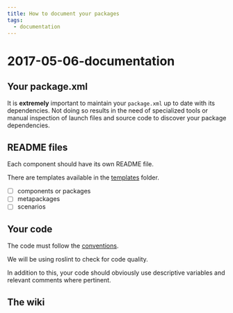 ```yaml
---
title: How to document your packages
tags:
  - documentation
---
```


# 2017-05-06-documentation

## Your package.xml

It is **extremely** important to maintain your `package.xml` up to date with its dependencies. Not doing so results in the need of specialized tools or manual inspection of launch files and source code to discover your package dependencies.

## README files

Each component should have its own README file.

There are templates available in the [templates](2017-05-06-documentation.md) folder.

* [ ] components or packages  
* [ ] metapackages
* [ ] scenarios

## Your code

The code must follow the [conventions](https://github.com/b-it-bots/wiki/tree/021d5ee127ac33c704fd5bbda1545cbcdf191bdc/conventions/README.md).

We will be using roslint to check for code quality.

In addition to this, your code should obviously use descriptive variables and relevant comments where pertinent.

## The wiki

